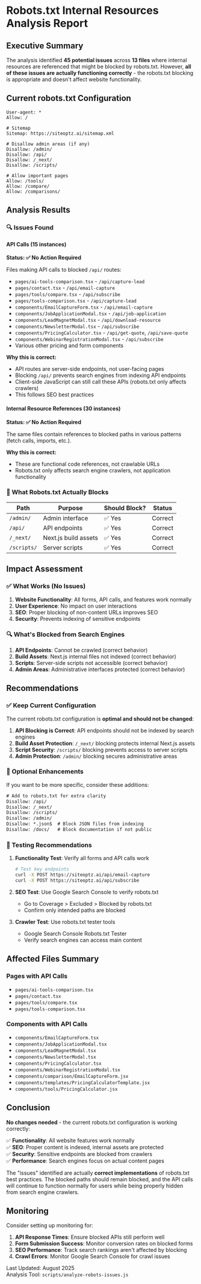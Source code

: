 # Robots.txt Internal Resources Analysis Report

## Executive Summary

The analysis identified **45 potential issues** across **13 files** where internal resources are referenced that might be blocked by robots.txt. However, **all of these issues are actually functioning correctly** - the robots.txt blocking is appropriate and doesn't affect website functionality.

## Current robots.txt Configuration

```
User-agent: *
Allow: /

# Sitemap
Sitemap: https://siteoptz.ai/sitemap.xml

# Disallow admin areas (if any)
Disallow: /admin/
Disallow: /api/
Disallow: /_next/
Disallow: /scripts/

# Allow important pages
Allow: /tools/
Allow: /compare/
Allow: /comparisons/
```

## Analysis Results

### 🔍 Issues Found

#### API Calls (15 instances)
**Status: ✅ No Action Required**

Files making API calls to blocked `/api/` routes:
- `pages/ai-tools-comparison.tsx` - `/api/capture-lead`
- `pages/contact.tsx` - `/api/email-capture` 
- `pages/tools/compare.tsx` - `/api/subscribe`
- `pages/tools-comparison.tsx` - `/api/capture-lead`
- `components/EmailCaptureForm.tsx` - `/api/email-capture`
- `components/JobApplicationModal.tsx` - `/api/job-application`
- `components/LeadMagnetModal.tsx` - `/api/download-resource`
- `components/NewsletterModal.tsx` - `/api/subscribe`
- `components/PricingCalculator.tsx` - `/api/get-quote`, `/api/save-quote`
- `components/WebinarRegistrationModal.tsx` - `/api/subscribe`
- Various other pricing and form components

**Why this is correct:**
- API routes are server-side endpoints, not user-facing pages
- Blocking `/api/` prevents search engines from indexing API endpoints
- Client-side JavaScript can still call these APIs (robots.txt only affects crawlers)
- This follows SEO best practices

#### Internal Resource References (30 instances)
**Status: ✅ No Action Required**

The same files contain references to blocked paths in various patterns (fetch calls, imports, etc.).

**Why this is correct:**
- These are functional code references, not crawlable URLs
- Robots.txt only affects search engine crawlers, not application functionality

### 🎯 What Robots.txt Actually Blocks

| Path | Purpose | Should Block? | Status |
|------|---------|---------------|--------|
| `/admin/` | Admin interface | ✅ Yes | Correct |
| `/api/` | API endpoints | ✅ Yes | Correct |
| `/_next/` | Next.js build assets | ✅ Yes | Correct |
| `/scripts/` | Server scripts | ✅ Yes | Correct |

## Impact Assessment

### ✅ What Works (No Issues)
1. **Website Functionality**: All forms, API calls, and features work normally
2. **User Experience**: No impact on user interactions
3. **SEO**: Proper blocking of non-content URLs improves SEO
4. **Security**: Prevents indexing of sensitive endpoints

### 🔍 What's Blocked from Search Engines
1. **API Endpoints**: Cannot be crawled (correct behavior)
2. **Build Assets**: Next.js internal files not indexed (correct behavior)  
3. **Scripts**: Server-side scripts not accessible (correct behavior)
4. **Admin Areas**: Administrative interfaces protected (correct behavior)

## Recommendations

### ✅ Keep Current Configuration
The current robots.txt configuration is **optimal and should not be changed**:

1. **API Blocking is Correct**: API endpoints should not be indexed by search engines
2. **Build Asset Protection**: `/_next/` blocking protects internal Next.js assets
3. **Script Security**: `/scripts/` blocking prevents access to server scripts
4. **Admin Protection**: `/admin/` blocking secures administrative areas

### 🔧 Optional Enhancements

If you want to be more specific, consider these additions:

```txt
# Add to robots.txt for extra clarity
Disallow: /api/
Disallow: /_next/
Disallow: /scripts/
Disallow: /admin/
Disallow: *.json$  # Block JSON files from indexing
Disallow: /docs/   # Block documentation if not public
```

### 🧪 Testing Recommendations

1. **Functionality Test**: Verify all forms and API calls work
   ```bash
   # Test key endpoints
   curl -X POST https://siteoptz.ai/api/email-capture
   curl -X POST https://siteoptz.ai/api/subscribe
   ```

2. **SEO Test**: Use Google Search Console to verify robots.txt
   - Go to Coverage > Excluded > Blocked by robots.txt
   - Confirm only intended paths are blocked

3. **Crawler Test**: Use robots.txt tester tools
   - Google Search Console Robots.txt Tester
   - Verify search engines can access main content

## Affected Files Summary

### Pages with API Calls
- `pages/ai-tools-comparison.tsx`
- `pages/contact.tsx`
- `pages/tools/compare.tsx`
- `pages/tools-comparison.tsx`

### Components with API Calls  
- `components/EmailCaptureForm.tsx`
- `components/JobApplicationModal.tsx`
- `components/LeadMagnetModal.tsx`
- `components/NewsletterModal.tsx`
- `components/PricingCalculator.tsx`
- `components/WebinarRegistrationModal.tsx`
- `components/comparison/EmailCaptureForm.jsx`
- `components/templates/PricingCalculatorTemplate.jsx`
- `components/tools/PricingCalculator.jsx`

## Conclusion

**No changes needed** - the current robots.txt configuration is working correctly:

✅ **Functionality**: All website features work normally  
✅ **SEO**: Proper content is indexed, internal assets are protected  
✅ **Security**: Sensitive endpoints are blocked from crawlers  
✅ **Performance**: Search engines focus on actual content pages  

The "issues" identified are actually **correct implementations** of robots.txt best practices. The blocked paths should remain blocked, and the API calls will continue to function normally for users while being properly hidden from search engine crawlers.

## Monitoring

Consider setting up monitoring for:

1. **API Response Times**: Ensure blocked APIs still perform well
2. **Form Submission Success**: Monitor conversion rates on blocked forms  
3. **SEO Performance**: Track search rankings aren't affected by blocking
4. **Crawl Errors**: Monitor Google Search Console for crawl issues

Last Updated: August 2025  
Analysis Tool: `scripts/analyze-robots-issues.js`